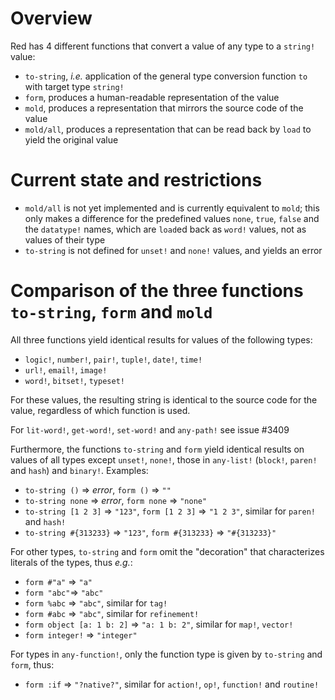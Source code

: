 # Overview
Red has 4 different functions that convert a value of any type to a `string!` value:
* `to-string`, _i.e._ application of the general type conversion function `to` with target type `string!`
* `form`, produces a human-readable representation of the value
* `mold`, produces a representation that mirrors the source code of the value
* `mold/all`, produces a representation that can be read back by `load` to yield the original value

# Current state and restrictions
* `mold/all` is not yet implemented and is currently equivalent to `mold`; this only makes a difference for the predefined values `none`, `true`, `false` and the `datatype!` names, which are `load`ed back as `word!` values, not as values of their type
* `to-string` is not defined for `unset!` and `none!` values, and yields an error

# Comparison of the three functions `to-string`, `form` and `mold`
All three functions yield identical results for values of the following types:
* `logic!`, `number!`, `pair!`, `tuple!`, `date!`, `time!`
* `url!`, `email!`, `image!`
* `word!`, `bitset!`, `typeset!`

For these values, the resulting string is identical to the source code for the value, regardless of which function is used.

For `lit-word!`, `get-word!`, `set-word!` and `any-path!` see issue #3409

Furthermore, the functions `to-string`  and `form` yield identical results on values of all types except `unset!`, `none!`, those in `any-list!` (`block!`, `paren!` and `hash`) and `binary!`. Examples:
* `to-string ()` => _error_, `form ()` => `""`
* `to-string none` => _error_, `form none` => `"none"`
* `to-string [1 2 3]` => `"123"`, `form [1 2 3]` => `"1 2 3"`, similar for `paren!` and `hash!`
* `to-string #{313233}` => `"123"`, `form #{313233}` => `"#{313233}"`

For other types, `to-string` and `form` omit the "decoration" that characterizes literals of the types, thus _e.g._:
* `form #"a"` => `"a"`
* `form "abc"`=> `"abc"`
* `form %abc` => `"abc"`, similar for `tag!`
* `form #abc` => `"abc"`, similar for `refinement!`
* `form object [a: 1 b: 2]` => `"a: 1 b: 2"`, similar for `map!`, `vector!`
* `form integer!` => `"integer"`

For types in `any-function!`, only the function type is given by `to-string` and `form`, thus:
* `form :if` => `"?native?"`, similar for `action!`, `op!`, `function!` and `routine!`
